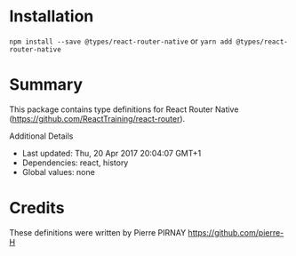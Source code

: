 # Installation
`npm install --save @types/react-router-native` or `yarn add @types/react-router-native`

# Summary
This package contains type definitions for React Router Native (https://github.com/ReactTraining/react-router).

Additional Details
 * Last updated: Thu, 20 Apr 2017 20:04:07 GMT+1
 * Dependencies: react, history
 * Global values: none

# Credits
These definitions were written by Pierre PIRNAY <https://github.com/pierre-H>
